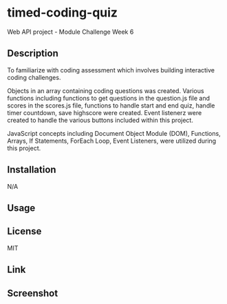 # timed-coding-quiz
Web API project - Module Challenge Week 6

## Description

To familiarize with coding assessment which involves building interactive coding challenges.

Objects in an array containing coding questions was created.
Various functions including functions to get questions in the question.js file and scores in the scores.js file, functions to handle start and end quiz, handle timer countdown, save highscore were created. Event listenerz were created to handle the various buttons included within this project.

JavaScript concepts including Document Object Module (DOM), Functions, Arrays, If Statements, ForEach Loop, Event Listeners,  were utilized during this project.


## Installation

N/A




## Usage



## License

MIT



## Link




## Screenshot


